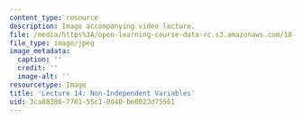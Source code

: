 ```yaml
---
content_type: resource
description: Image accompanying video lecture.
file: /media/https%3A/open-learning-course-data-rc.s3.amazonaws.com/18-02-multivariable-calculus-fall-2007/3ca88386770155c10d40be0023d75561_14.jpg
file_type: image/jpeg
image_metadata:
  caption: ''
  credit: ''
  image-alt: ''
resourcetype: Image
title: 'Lecture 14: Non-Independent Variables'
uid: 3ca88386-7701-55c1-0d40-be0023d75561
---
```

